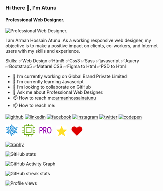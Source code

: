 ### Hi there 👋, I'm Atunu
#### Professional Web Designer.
![Professional Web Designer.](https://media-exp1.licdn.com/dms/image/C5616AQEAidFOyGcsBg/profile-displaybackgroundimage-shrink_200_800/0/1661407448793?e=1668643200&v=beta&t=pBuILcb9y-6E3eRm-BgyBb7p9_PlnW3E0yDZ4-NvUeo)

I am Arman Hossain Atunu .As a working responsive web designer, my objective is to make a positive impact on clients, co-workers, and Internet users with my skills and experience.

Skills: ✅Web Design ✅Html5 ✅Css3 ✅Sass ✅javascript ✅Jquery ✅Bootstrap5 ✅Matarel CSS ✅Figma to Html ✅PSD to Html

- 🔭 I’m currently working on Global Brand Private Limited 
- 🌱 I’m currently learning Javascript 
- 👯 I’m looking to collaborate on GitHub 
- 💬 Ask me about Professional Web Designer. 
- 📫 How to reach me:<a href="https://www.linkedin.com/in/armanhossainatunu/">armanhossainatunu</a>
- 📫 How to reach me: 


[<img src='https://cdn.jsdelivr.net/npm/simple-icons@3.0.1/icons/github.svg' alt='github' height='40'>](https://github.com/arman-hossainatunu)  [<img src='https://cdn.jsdelivr.net/npm/simple-icons@3.0.1/icons/linkedin.svg' alt='linkedin' height='40'>](https://www.linkedin.com/in/armanhossainatunu/)  [<img src='https://cdn.jsdelivr.net/npm/simple-icons@3.0.1/icons/facebook.svg' alt='facebook' height='40'>](https://www.facebook.com/armanhossainatunu)  [<img src='https://cdn.jsdelivr.net/npm/simple-icons@3.0.1/icons/instagram.svg' alt='instagram' height='40'>](https://www.instagram.com/armanhossainatunu/)  [<img src='https://cdn.jsdelivr.net/npm/simple-icons@3.0.1/icons/twitter.svg' alt='twitter' height='40'>](https://twitter.com/aeman_atunu)  [<img src='https://cdn.jsdelivr.net/npm/simple-icons@3.0.1/icons/codepen.svg' alt='codepen' height='40'>](https://codepen.io/armanhossainatunu)  

<a href='https://archiveprogram.github.com/'><img src='https://raw.githubusercontent.com/acervenky/animated-github-badges/master/assets/acbadge.gif' width='40' height='40'></a> <a href='https://docs.github.com/en/developers'><img src='https://raw.githubusercontent.com/acervenky/animated-github-badges/master/assets/devbadge.gif' width='40' height='40'></a> <a href='https://github.com/pricing'><img src='https://raw.githubusercontent.com/acervenky/animated-github-badges/master/assets/pro.gif' width='40' height='40'></a> <a href='https://stars.github.com/'><img src='https://raw.githubusercontent.com/acervenky/animated-github-badges/master/assets/starbadge.gif' width='35' height='35'></a> <a href='https://docs.github.com/en/github/supporting-the-open-source-community-with-github-sponsors'><img src='https://raw.githubusercontent.com/acervenky/animated-github-badges/master/assets/sponsorbadge.gif' width='35' height='35'></a> 

[![trophy](https://github-profile-trophy.vercel.app/?username=arman-hossainatunu)](https://github.com/ryo-ma/github-profile-trophy)

![GitHub stats](https://github-readme-stats.vercel.app/api?username=arman-hossainatunu&show_icons=true&count_private=true)  

![GitHub Activity Graph](https://activity-graph.herokuapp.com/graph?username=arman-hossainatunu)  

![GitHub streak stats](https://github-readme-streak-stats.herokuapp.com/?user=arman-hossainatunu)  

![Profile views](https://gpvc.arturio.dev/arman-hossainatunu)  
